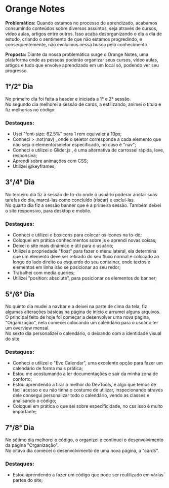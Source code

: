 <h1>Orange Notes</h1>
<p><strong>Problemática:</strong> Quando estamos no processo de aprendizado, acabamos consumindo conteúdos sobre diversos assuntos, seja através de cursos, vídeo aulas, artigos  entre outros.
Isso acaba desorganizando o dia a dia de estudo, criando o sentimento de que não estamos progredindo, e consequentemente, não evoluímos nessa busca pelo conhecimento.
</p>

<p><strong>Proposta:</strong> Diante da nossa problemática surge o Orange Notes, uma plataforma onde as pessoas poderão organizar seus cursos, vídeo aulas, artigos e tudo que envolve aprendizado em um local só, podendo ver seu progresso.
</p>

<h2>1°/2° Dia</h2>
<p>No primeiro dia foi feita a header e iniciada a 1° e 2° sessão. <br> No segundo dia melhorei a sessão de cards, a estilizando, animei o título e fiz melhorias no código.</p>
<h3> Destaques: </h3>
<ul> 
  <li>Usei "font-size: 62.5%" para 1 rem equivaler a 10px;</li>
  <li>Conheci > :not(nav) , onde o seletor corresponde a cada elemento que não seja o elemento/seletor especificado, no caso é "nav";</li>
  <li>Conheci e utilizei o Glider.js , é uma alternativa de carrossel rápida, leve, responsiva;</li>
  <li>Aprendi sobre animações com CSS;</li>
  <li>Utilizei @keyframes;</li>
</ul>

<h2>3°/4° Dia</h2>
<p>No terceiro dia fiz a sessão de to-do onde o usuário poderar anotar suas tarefas do dia, marcá-las como concluído (riscar) e excluí-las. <br> No quarto dia fiz a sessão banner que é a primeira sessão. Também deixei o site responsivo, para desktop e mobile.</p>
<h3> Destaques: </h3>
<ul> 
  <li>Conheci e utilizei o boxicons para colocar os ícones na to-do;</li>
  <li>Coloquei em prática conhecimentos sobre js e aprendi novas coisas;</li>
  <li>Deixei o site mais dinâmico e útil para o usuário;</li>
  <li>Utilizei a propriedade "float" para fazer o menu lateral, ela determina que um elemento deve ser retirado do seu fluxo normal e colocado ao longo do lado direito   ou esquerdo do seu container, onde textos e elementos em linha irão se posicionar ao seu redor;</li>
  <li>Trabalhei com media queries;</li>
  <li>Utilizei "position: absolute", para posicionar os elementos do banner;</li>
</ul>

<h2>5°/6° Dia</h2>
<p>No quinto dia mudei a navbar e a deixei na parte de cima da tela, fiz algumas alterações básicas na página de início e arrumei alguns arquivos. O principal feito de hoje foi começar a desenvolver uma nova página, "Organização", nela comecei colocando um calendário para o usuário ter um overview mensal. <br> No sexto dia personalizei o calendário, o deixando com a identidade visual do site.</p>
<h3> Destaques: </h3>
<ul> 
  <li>Conheci e utilizei o "Evo Calendar", uma excelente opção para fazer um calendário de forma mais prática;</li>
  <li>Estou me acostumando a ler documentações e sair da minha zona de conforto;</li>
  <li>Estou aprendendo a tirar o melhor do DevTools, é algo que temos de fácil acesso e eu não tinha o costume de utilizar, inspecionando através dele consegui         personalizar todo o calendário, vendo as classes e analisando o código;</li>
  <li>Coloquei em prática o que sei sobre especificidade, no css isso é muito importante;</li>
</ul>

<h2>7°/8° Dia</h2>
<p>No sétimo dia melhorei o código, o organizei e continuei o desenvolvimento da página "Organização". <br> No oitavo dia comecei o desenvolvimento de uma nova página, a "cards".</p>
<h3> Destaques: </h3>
<ul> 
  <li>Estou aprendendo a fazer um código que pode ser reutilizado em várias partes do site;</li>
</ul>
